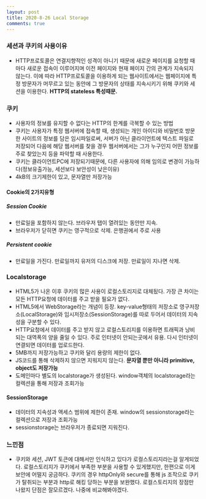 ```yaml
---
layout: post
title: 2020-8-26 Local Storage
comments: true
---
```


### 세션과 쿠키의 사용이유

- HTTP프로토콜은 연결지향적인 성격이 아니기 때문에 새로운 페이지를 요청할 때마다 새로운 접속이 이루어지며 이전 페이지와 현재 페이지 간의 관계가 지속되지 않는다. 이에 따라 HTTP프로토콜을 이용하게 되는 웹사이트에서는 웹페이지에 특정 방문자가 머무르고 있는 동안에 그 방문자의 상태를 지속시키기 위해 쿠키와 세션을 이용한다. **HTTP의 stateless 특성때문.**

### 쿠키

- 사용자의 정보를 유지할 수 없다는 HTTP의 한계를 극복할 수 있는 방법
- 쿠키는 사용자가 특정 웹서버에 접속할 때, 생성되는 개인 아이디와 비밀번호 방문한 사이트의 정보를 담은 임시파일로써, 서버가 아닌 클라이언트에 텍스트 파일로 저장되어 다음에 해당 웹서버를 찾을 경우 웹서버에서는 그가 누구인지 어떤 정보를 주로 찾았는지 등을 파악할 때 사용한다.
- 쿠키는 클라이언트PC에 저장되기때문에, 다른 사용자에 의해 임의로 변경이 가능하다(정보유출가능, 세션보다 보안성이 낮은이유)
- 4kB의 크기제한이 있고, 문자열만 저장가능

#### Cookie의 2가지유형

##### Session Cookie

- 만료일을 포함하지 않는다. 브라우저 탭이 열려있는 동안만 지속.
- 브라우저가 닫히면 쿠키는 영구적으로 삭제. 은행권에서 주로 사용

##### Persistent cookie

- 만료일을 가진다. 만료일까지 유저의 디스크에 저장. 만료일이 지나면 삭제.

### Localstorage

- HTML5가 나온 이후 쿠키의 많은 사용이 로컬스토리지로 대체됬다. 가장 큰 차이는 모든 HTTP요청에 데이터를 주고 받을 필요가 없다.
- HTML5에서 WebStorage라는 개념이 등장. key-value형태의 저장소로 영구저장소(LocalStorage)와 임시저장소(SessionStorage)를 따로 두어서 데이터의 지속성을 구분할 수 있다.
- HTTP요청에서 데이터를 주고 받지 않고 로컬스토리지를 이용하면 트래픽과 낭비되는 대역폭의 양을 줄일 수 있다. 주로 인터넷이 안되는곳에서 유용. 다시 인터넷이 연결되면 데이터를 업로드한다.
- 5MB까지 저장가능하고 쿠키와 달리 용량의 제한이 없다.
- JS코드를 통해 삭제하지 않으면 지워지지 않는다. **문자열 뿐만 아니라 primitive, object도 저장가능**
- 도메인마다 별도의 localstorage가 생성된다. window객체의 localstorage라는 컬렉션을 통해 저장과 조회가능

#### SessionStorage

- 데이터의 지속성과 액세스 범위에 제한이 존재. window의 sessionstorage라는 컬렉션으로 저장과 조회가능
- sessionstorage는 브라우저가 종료되면 지워진다.

### 느낀점
- 쿠키와 세션, JWT 토큰에 대해서만 인식하고 있다가 로컬스토리지라는걸 알게되었다. 로컬스토리지가 쿠키에서 부족한 부분을 사용할 수 있게했지만, 한편으로 이게 보안에 어떨지 궁금하다. 쿠키의 경우 httpOnly와 secure를 통해 js 조작으로 쿠키가 탈취되는 부분과 http로 해킹 당하는 부분을 보완했다. 로컬스토리지의 장점만 나왔지 단점은 잘모르겠다. 나중에 비교해봐야겠다.
